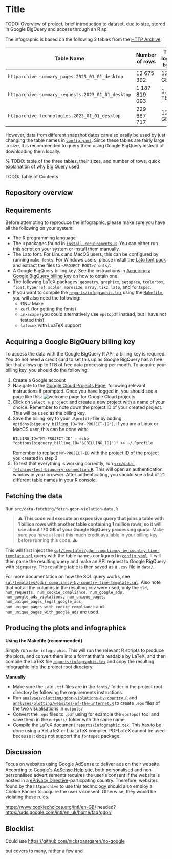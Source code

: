 # Title

TODO: Overview of project, brief introduction to dataset, due to size, stored in Google BigQuery and access through an R api

The infographic is based on the following 3 tables from the [HTTP Archive](https://httparchive.org/):

| Table Name                                        | Number of rows | Total logical bytes | Total physical bytes |
| --                                                | --             | --                  | --                   |
| `httparchive.summary_pages.2023_01_01_desktop`    | 12 675 392     | 12.27 GB            | 1.74 GB              |
| `httparchive.summary_requests.2023_01_01_desktop` | 1 187 819 093  | 1.37 TB             | 133.85 GB            |
| `httparchive.technologies.2023_01_01_desktop`     | 229 667 717    | 12.91 GB            | 2.83 GB              |

However, data from different snapshot dates can also easily be used by just changing the table names in [`config.yaml`](config.yaml). Since these tables are fairly large in size, it is recommended to query them using Google BigQuery instead of downloading them locally.


% TODO: table of the three tables, their sizes, and number of rows, quick explanation of why Big Query used

TODO: Table of Contents

## Repository overview


## Requirements

Before attempting to reproduce the infographic, please make sure you have all the following on your system:

* The R programming language
* The `R` packages found in [`install_requirements.R`](install_requirements.R).
  You can either run this script on your system or install them manually.
* The Lato font. For Linux and MacOS users, this can be configured by running
  `make fonts`. For Windows users, please install the [Lato font
  pack](https://fonts.google.com/specimen/Lato) and extract the files to
  `<PROJECT-ROOT>/fonts/`.
* A Google BigQuery billing key. See the instructions in [Acquiring a Google BigQuery billing key](#Acquiring-a-Google-BigQuery-billing-key) on how to obtain one.
* The following LaTeX packages: `geometry`, `graphicx`, `setspace`, `tcolorbox`, `float`, `hyperref`, `xcolor`, `moresize`, `array`, `tikz`, `lato`, and `fontspec`.
* If you want to compile the [`reports/infographic.tex`](reports/infographic.tex) using the [`Makefile`](Makefile), you will also need the following:
  * GNU Make
  * `curl` (for getting the fonts)
  * `inkscape` (you could alternatively use `epstopdf` instead, but I have not tested this)
  * `latexmk` with LuaTeX support

## Acquiring a Google BigQuery billing key

To access the data with the Google BigQuery R API, a billing key is required.
You do not need a credit card to set this up as Google BigQuery has a free tier
that allows up to 1TB of free data processing per month. To acquire your billing
key, you should do the following:
1. Create a Google account
2. Navigate to the [Google Cloud Projects Page](https://console.cloud.google.com/start), following relevant instructions if prompted. Once you have logged in, you should see a page like this:
  ![welcome page for Google Cloud projects](https://user-images.githubusercontent.com/29378769/218258002-3dbacd16-79a5-4104-8464-4d4c62122bd0.png)
3. Click on `Select a project` and create a new project with a name of your choice. Remember to note down the project ID of your created project. This will be used as the billing key.
4. Save the billing key to your `.Rprofile` file by adding `options(bigquery_billing_ID="MY-PROJECT-ID")`. If you are a Linux or MacOS user, this can be done with:
   ```
   BILLING_ID="MY-PROJECT-ID" ; echo "options(bigquery_billing_ID='${BILLING_ID}')" >> ~/.Rprofile
   ```
   Remember to replace `MY-PROJECT-ID` with the project ID of the project you created in step 3
5. To test that everything is working correctly, run [`src/data-fetching/test-bigquery-connection.R`](src/data-fetching/test-bigquery-connection.R). This will open an authentication window in your browser. After authenticating, you should see a list of 21 different table names in your R console.

## Fetching the data

Run `src/data-fetching/fetch-gdpr-violation-data.R`

> :warning: **This code will execute an expensive query that joins a table with 1 billion rows with another table containing 1 million rows, so it will use about 170 GB of your Google BigQuery processing quota**: Make sure you have at least this much credit available in your billing key before running this code. :warning:

This will first inject the [`sql/templates/gdpr-compliancy-by-country-time-template.sql`](sql/templates/gdpr-compliancy-by-country-time-template.sql) query with the table names configured in [`config.yaml`](config.yaml). It will then parse the resulting query and make an API request to Google BigQuery with `bigrquery`. The resulting table is then saved as a `.csv` file in `data/`.

For more documentation on how the SQL query works, see [`sql/templates/gdpr-compliancy-by-country-time-template.sql`](sql/templates/gdpr-compliancy-by-country-time-template.sql). Also note that not all the columns in the resulting csv were used, only the `tld, num_requests, num_cookie_compliance, num_google_ads, num_google_ads_violations, num_unique_pages, num_unique_pages_legal_google_ads, num_unique_pages_with_cookie_compliance` and `num_unique_pages_with_google_ads` are used.

## Producing the plots and infographics

**Using the Makefile (recommended)**

Simply run `make infographic`. This will run the relevant R scripts to produce the plots, and convert them into a format that's readable by LaTeX, and then compile the LaTeX file [`reports/infographic.tex`](reports/infographic.tex) and copy the resulting infographic into the project root directory.

**Manually**

* Make sure the Lato `.ttf` files are in the `fonts/` folder in the project root directory by following the requirements instructions.
* Run [`analyses/plotting/gdpr-violations-by-country.R`](analyses/plotting/gdpr-violations-by-country.R) and [`analyses/plotting/websites-of-the-internet.R`](analyses/plotting/websites-of-the-internet.R) to create `.eps` files of the two visualisations in `outputs/`
* Convert the `.eps` files to `.pdf` using for example the `epstopdf` tool and save them in the `outputs/` folder with the same name
* Compile the LaTeX document [`reports/infographic.tex`](reports/infographic.tex). This has to be done using a XeLaTeX or LuaLaTeX compiler. PDFLaTeX cannot be used because it does not support the `fontspec` package.


## Discussion

Focus on websites using Google AdSense to deliver ads on their website
According to
[Google's AdSense Help site](https://support.google.com/adsense/answer/9007336?hl=en-GB),
both personalised and non-personalised advertisements requires the user's consent if
the website is hosted in a
[ePrivacy Directive](https://en.wikipedia.org/wiki/Privacy_and_Electronic_Communications_Directive_2002)-particpating
country. Therefore, websites found by the `httparchive` to use this technology should also
employ a Cookie Banner to acquire the user's consent. Otherwise, they would be violating these
rules.



https://www.cookiechoices.org/intl/en-GB/ needed?
https://ads.google.com/intl/en_uk/home/faq/gdpr/

## Blocklist

Could use
https://github.com/nickspaargaren/no-google

but covers to many, rather a few and 

